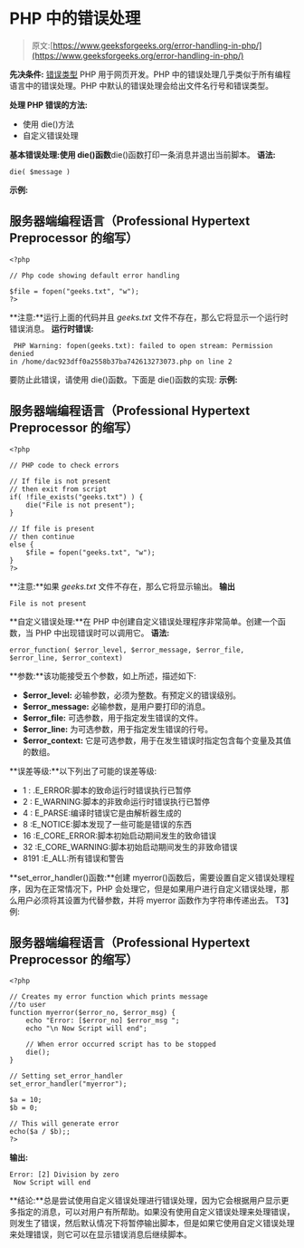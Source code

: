 # PHP 中的错误处理

> 原文:[https://www.geeksforgeeks.org/error-handling-in-php/](https://www.geeksforgeeks.org/error-handling-in-php/)

**先决条件:** [错误类型](https://www.geeksforgeeks.org/php-types-of-errors)
PHP 用于网页开发。PHP 中的错误处理几乎类似于所有编程语言中的错误处理。PHP 中默认的错误处理会给出文件名行号和错误类型。

**处理 PHP 错误的方法:**

*   使用 die()方法
*   自定义错误处理

**基本错误处理:使用 die()函数**die()函数打印一条消息并退出当前脚本。
**语法:**

```
die( $message )
```

**示例:**

## 服务器端编程语言（Professional Hypertext Preprocessor 的缩写）

```
<?php

// Php code showing default error handling

$file = fopen("geeks.txt", "w");
?>
```

**注意:**运行上面的代码并且 *geeks.txt* 文件不存在，那么它将显示一个运行时错误消息。
**运行时错误:**

```
 PHP Warning: fopen(geeks.txt): failed to open stream: Permission denied 
in /home/dac923dff0a2558b37ba742613273073.php on line 2
```

要防止此错误，请使用 die()函数。下面是 die()函数的实现:
**示例:**

## 服务器端编程语言（Professional Hypertext Preprocessor 的缩写）

```
<?php

// PHP code to check errors

// If file is not present
// then exit from script
if( !file_exists("geeks.txt") ) {
    die("File is not present");
}

// If file is present
// then continue
else {
    $file = fopen("geeks.txt", "w");
}
?>
```

**注意:**如果 *geeks.txt* 文件不存在，那么它将显示输出。
**输出**

```
File is not present
```

**自定义错误处理:**在 PHP 中创建自定义错误处理程序非常简单。创建一个函数，当 PHP 中出现错误时可以调用它。
**语法:**

```
error_function( $error_level, $error_message, $error_file, $error_line, $error_context)
```

**参数:**该功能接受五个参数，如上所述，描述如下:

*   **$error_level:** 必输参数，必须为整数。有预定义的错误级别。
*   **$error_message:** 必输参数，是用户要打印的消息。
*   **$error_file:** 可选参数，用于指定发生错误的文件。
*   **$error_line:** 为可选参数，用于指定发生错误的行号。
*   **$error_context:** 它是可选参数，用于在发生错误时指定包含每个变量及其值的数组。

**误差等级:**以下列出了可能的误差等级:

*   1 : .E_ERROR:脚本的致命运行时错误执行已暂停
*   2 : E_WARNING:脚本的非致命运行时错误执行已暂停
*   4 : E_PARSE:编译时错误它是由解析器生成的
*   8 :E_NOTICE:脚本发现了一些可能是错误的东西
*   16 :E_CORE_ERROR:脚本初始启动期间发生的致命错误
*   32 :E_CORE_WARNING:脚本初始启动期间发生的非致命错误
*   8191 :E_ALL:所有错误和警告

**set_error_handler()函数:**创建 myerror()函数后，需要设置自定义错误处理程序，因为在正常情况下，PHP 会处理它，但是如果用户进行自定义错误处理，那么用户必须将其设置为代替参数，并将 myerror 函数作为字符串传递出去。
T3】例:

## 服务器端编程语言（Professional Hypertext Preprocessor 的缩写）

```
<?php

// Creates my error function which prints message
//to user
function myerror($error_no, $error_msg) {
    echo "Error: [$error_no] $error_msg ";
    echo "\n Now Script will end";

    // When error occurred script has to be stopped
    die();
}

// Setting set_error_handler
set_error_handler("myerror");

$a = 10;
$b = 0;

// This will generate error
echo($a / $b);;
?>
```

**输出:**

```
Error: [2] Division by zero 
 Now Script will end
```

**结论:**总是尝试使用自定义错误处理进行错误处理，因为它会根据用户显示更多指定的消息，可以对用户有所帮助。如果没有使用自定义错误处理来处理错误，则发生了错误，然后默认情况下将暂停输出脚本，但是如果它使用自定义错误处理来处理错误，则它可以在显示错误消息后继续脚本。